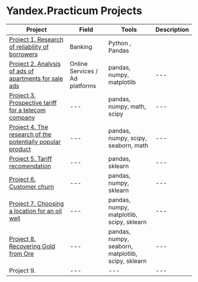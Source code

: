 # Yandex.Practicum Projects
| Project | Field |  Tools |  Description | 
| --- |  --- | --- | --- | 
|  [Project 1. Research of reliability of borrowers](https://github.com/alina5014/Yandex-projects/tree/main/Project%201.%20Research%20of%20reliability%20of%20borrowers)| Banking|  Python , Pandas |  |
|  [Project 2. Analysis of ads of apartments for sale ads](https://github.com/alina5014/Yandex-projects/tree/main/Project%202.%20Analysis%20of%20ads%20of%20apartments%20for%20sale%20ads) |  Online Services / Ad platforms | pandas, numpy, matplotlib | --- | --- | 
|  [Project 3. Prospective tariff for a telecom company](https://github.com/alina5014/Yandex-projects/tree/main/Project%203.%20Prospective%20tariff%20for%20a%20telecom%20company) |  --- | pandas, numpy, math, scipy | --- | --- |  
|  [Project 4. The research of the potentially popular product](https://github.com/alina5014/Yandex-projects/tree/main/Project%204.%20The%20research%20of%20the%20potentially%20popular%20product) |  --- | pandas, numpy, scipy, seaborn, math | --- | --- | 
|  [Project 5. Tariff recomendation](https://github.com/alina5014/Yandex-projects/tree/main/Project%205.%20Tariff%20recomendation)|  --- | pandas, sklearn | --- | --- | 
|  [Project 6. Customer churn](https://github.com/alina5014/Yandex-projects/tree/main/Project%206.%20Customer%20churn)|  --- | pandas, numpy, sklearn | --- | --- |  
|  [Project 7.  Choosing a location for an oil well](https://github.com/alina5014/Yandex-projects/tree/main/Project%207.%20Choosing%20a%20location%20for%20an%20oil%20well) |  --- | pandas, numpy, matplotlib, scipy, sklearn | --- | --- |  
|  [Project 8. Recovering Gold from Ore](https://github.com/alina5014/Yandex-projects/tree/main/Project%208.%20Recovering%20Gold%20from%20Ore) |  --- | pandas, numpy, seaborn, matplotlib, scipy, sklearn | --- | --- | 
| Project 9. |  --- | --- | --- | --- | 
